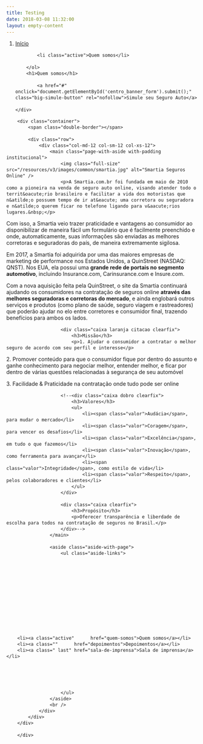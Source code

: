 ```yaml
---
title: Testing
date: 2018-03-08 11:32:00
layout: empty-content
---
```




<div class="page-title">
	<div class="container single-page">		
		<ol class="breadcrumb">
			<li><a href="/">Início</a></li>
		  
			<li class="active">Quem somos</li>
		
		</ol>
		<h1>Quem somos</h1>
		
			<a href="#" onclick="document.getElementById('centro_banner_form').submit();" class="big-simule-button" rel="nofollow">Simule seu Seguro Auto</a>
		
	</div>
</div>


		<div class="container">	
			<span class="double-border"></span>
			
			<div class="row">
				<div class="col-md-12 col-sm-12 col-xs-12">
					<main class="page-with-aside with-padding institucional"> 
						<img class="full-size" src="/resources/v3/images/common/smartia.jpg" alt="Smartia Seguros Online" />
						<p>A Smartia.com.br foi fundada em maio de 2010 como a pioneira na venda de seguro auto online, visando atender todo o territ&oacute;rio brasileiro e facilitar a vida dos motoristas que n&atilde;o possuem tempo de ir at&eacute; uma corretora ou seguradora e n&atilde;o querem ficar no telefone ligando para v&aacute;rios lugares.&nbsp;</p>
<p>Com isso, a Smartia veio trazer praticidade e vantagens ao consumidor ao disponibilizar de maneira f&aacute;cil um formul&aacute;rio que &eacute; facilmente preenchido e onde, automaticamente, suas informa&ccedil;&otilde;es s&atilde;o enviadas as melhores corretoras e seguradoras do pa&iacute;s, de maneira extremamente sigilosa.</p>
<p>Em 2017, a Smartia foi adquirida por uma das maiores empresas de marketing de performance nos Estados Unidos, a QuinStreet (NASDAQ: QNST). Nos EUA, ela possui uma&nbsp;<strong>grande rede de portais no segmento automotivo</strong>, incluindo Insurance.com, Carinsurance.com e Insure.com.</p>
<p>Com a nova aquisi&ccedil;&atilde;o feita pela QuinStreet, o site da Smartia continuar&aacute; ajudando os consumidores na contrata&ccedil;&atilde;o de seguros online&nbsp;<strong>atrav&eacute;s das melhores seguradoras e corretoras do mercado</strong>, e ainda englobar&aacute; outros servi&ccedil;os e produtos (como plano de sa&uacute;de, seguro viagem e rastreadores) que poder&atilde;o ajudar no elo entre corretores e consumidor final, trazendo benef&iacute;cios para ambos os lados.</p>
						<!--<div class="video-center-default" align="center">
							<iframe width="654" height="380" src="https://www.youtube.com/embed/TQ_Xt9_DMco" frameborder="0" allowfullscreen></iframe>
						</div>-->
						<p></p>
						<!--<div class="caixa laranja citacao clearfix">
							<h3>Visão</h3>
							<p>Ser a maior corretora de seguros massificados do Brasil até 2022.</p>
						</div>-->

						<div class="caixa laranja citacao clearfix">
							<h3>Missão</h3>
							<p>1. Ajudar o consumidor a contratar o melhor seguro de acordo com seu perfil e interesse</p>
<p>2. Promover conte&uacute;do para que o consumidor fique por dentro do assunto e ganhe conhecimento para negociar melhor, entender melhor, e ficar por dentro de v&aacute;rias quest&otilde;es relacionadas &agrave; seguran&ccedil;a de seu autom&oacute;vel&nbsp;</p>
<p>3. Facilidade &amp; Praticidade na contrata&ccedil;&atilde;o onde tudo pode ser online</p>
						</div>
												
						<!--<div class="caixa dobro clearfix">
							<h3>Valores</h3>
							<ul>
								<li><span class="valor">Audácia</span>, para mudar o mercado</li>
								<li><span class="valor">Coragem</span>, para vencer os desafios</li>
								<li><span class="valor">Excelência</span>, em tudo o que fazemos</li>
								<li><span class="valor">Inovação</span>, como ferramenta para avançar</li>
								<li><span class="valor">Integridade</span>, como estilo de vida</li>
								<li><span class="valor">Respeito</span>, pelos colaboradores e clientes</li>
							</ul>
						</div>
						
						<div class="caixa clearfix">
							<h3>Propósito</h3>
							<p>Oferecer transparência e liberdade de escolha para todos na contratação de seguros no Brasil.</p>
						</div>-->
					</main>
					
					<aside class="aside-with-page">
						<ul class="aside-links">
							











	
		<li><a class="active"      href="quem-somos">Quem somos</a></li>
		<li><a class=""      href="depoimentos">Depoimentos</a></li>
		<li><a class=" last" href="sala-de-imprensa">Sala de imprensa</a></li>
	
	
	
	

						</ul>
					</aside>
					<br />
				</div>
			</div>
		</div>
	
		</div>
		